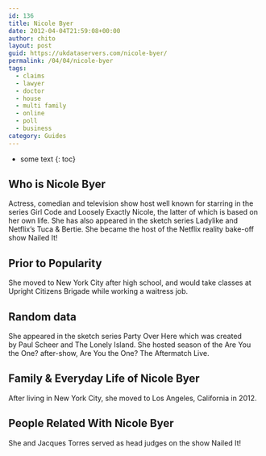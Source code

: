 ```yaml
---
id: 136
title: Nicole Byer
date: 2012-04-04T21:59:08+00:00
author: chito
layout: post
guid: https://ukdataservers.com/nicole-byer/
permalink: /04/04/nicole-byer
tags:
  - claims
  - lawyer
  - doctor
  - house
  - multi family
  - online
  - poll
  - business
category: Guides
---
```


* some text
{: toc}


## Who is  Nicole Byer
                  
                  
                  
Actress, comedian and television show host well known for starring in the series Girl Code and Loosely Exactly Nicole, the latter of which is based on her own life. She has also appeared in the sketch series Ladylike and Netflix&#8217;s Tuca & Bertie. She became the host of the Netflix reality bake-off show Nailed It!  
                  
                
                
                
## Prior to Popularity 
                  
                  
                  
She moved to New York City after high school, and would take classes at Upright Citizens Brigade while working a waitress job.
                  
                
                
                
## Random data 
                  
                  
                  
She appeared in the sketch series Party Over Here which was created by Paul Scheer and The Lonely Island. She hosted season of the Are You the One? after-show, Are You the One? The Aftermatch Live.
                  
                
                
                
## Family & Everyday Life of Nicole Byer
                  
                  
                  
After living in New York City, she moved to Los Angeles, California in 2012.
                  
                
                
                
## People Related With  Nicole Byer
                  
                  
                  
She and Jacques Torres served as head judges on the show Nailed It!
                  
                
              
            
          
          
          
    
    
  
